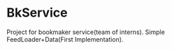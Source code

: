 BkService
=========

Project for bookmaker service(team of interns). Simple FeedLoader+Data(First
Implementation).
